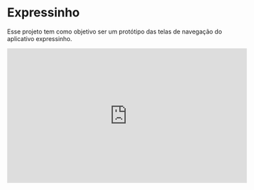 # Expressinho

Esse projeto tem como objetivo ser um protótipo das telas de navegação do aplicativo expressinho.

<iframe width="560" height="315" src="https://www.youtube.com/embed/NvzseBIAjZU" title="YouTube video player" frameborder="0" allow="accelerometer; autoplay; clipboard-write; encrypted-media; gyroscope; picture-in-picture" allowfullscreen></iframe>

